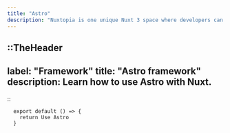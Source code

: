 ```yaml
---
title: "Astro"
description: "Nuxtopia is one unique Nuxt 3 space where developers can find all the tools they need to build their next project."
---
```


::TheHeader
---
label: "Framework"
title: "Astro framework"
description: Learn how to use Astro with Nuxt.
---
::

```shell [Terminal] {4-6,7} meta-info=val
  export default () => {
    return Use Astro
  }
```